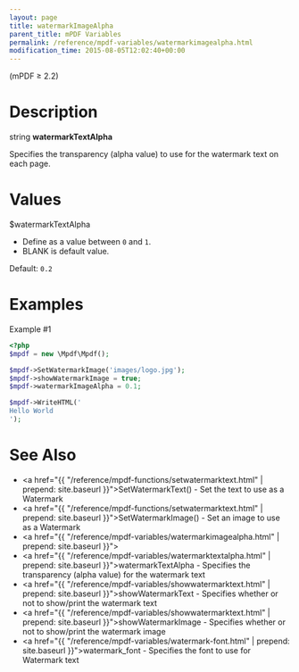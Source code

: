 ```yaml
---
layout: page
title: watermarkImageAlpha
parent_title: mPDF Variables
permalink: /reference/mpdf-variables/watermarkimagealpha.html
modification_time: 2015-08-05T12:02:40+00:00
---
```


(mPDF &ge; 2.2)

# Description

string **watermarkTextAlpha**

Specifies the transparency (alpha value) to use for the watermark text on each page.

# Values

<span class="parameter">$watermarkTextAlpha</span>

* Define as a value between `0` and `1`.
* <span class="smallblock">BLANK</span> is default value.

Default: `0.2`

# Examples

Example #1

```php
<?php
$mpdf = new \Mpdf\Mpdf();

$mpdf->SetWatermarkImage('images/logo.jpg');
$mpdf->showWatermarkImage = true;
$mpdf->watermarkImageAlpha = 0.1;

$mpdf->WriteHTML('
Hello World
');

```

# See Also

* <a href="{{ "/reference/mpdf-functions/setwatermarktext.html" | prepend: site.baseurl }}">SetWatermarkText()</a> - Set the text to use as a Watermark
* <a href="{{ "/reference/mpdf-functions/setwatermarktext.html" | prepend: site.baseurl }}">SetWatermarkImage()</a> - Set an image to use as a Watermark
* <a href="{{ "/reference/mpdf-variables/watermarkimagealpha.html" | prepend: site.baseurl }}"></a>
* <a href="{{ "/reference/mpdf-variables/watermarktextalpha.html" | prepend: site.baseurl }}">watermarkTextAlpha</a> - Specifies the transparency (alpha value) for the watermark text
* <a href="{{ "/reference/mpdf-variables/showwatermarktext.html" | prepend: site.baseurl }}">showWatermarkText</a> - Specifies whether or not to show/print the watermark text
* <a href="{{ "/reference/mpdf-variables/showwatermarktext.html" | prepend: site.baseurl }}">showWatermarkImage</a> - Specifies whether or not to show/print the watermark image
* <a href="{{ "/reference/mpdf-variables/watermark-font.html" | prepend: site.baseurl }}">watermark_font</a> - Specifies the font to use for Watermark text
